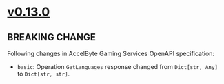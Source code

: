 # [v0.13.0]

## BREAKING CHANGE

Following changes in AccelByte Gaming Services OpenAPI specification:

- `basic`: Operation `GetLanguages` response changed from `Dict[str, Any]` to `Dict[str, str]`.

[v0.13.0]: https://github.com/AccelByte/accelbyte-python-modular-sdk/compare/services-basic/v0.12.0..services-basic/v0.13.0
